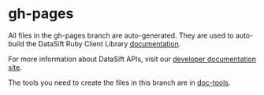 # gh-pages

All files in the gh-pages branch are auto-generated. They are used to auto-build the DataSift Ruby Client Library [documentation](http://datasift.github.com/datasift-ruby/ "DataSift Ruby Client Library Documentation").

For more information about DataSift APIs, visit our [developer documentation site](http://dev.datasift.com/ "DataSift Developer site").

The tools you need to create the files in this branch are in [doc-tools](https://github.com/datasift/datasift-ruby/tree/gh-pages/doc-tools "doc-tools").
